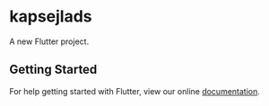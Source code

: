 # kapsejlads

A new Flutter project.

## Getting Started

For help getting started with Flutter, view our online
[documentation](https://flutter.io/).
